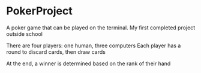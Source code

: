 # PokerProject
A poker game that can be played on the terminal. My first completed project outside school

There are four players: one human, three computers
Each player has a round to discard cards, then draw cards

At the end, a winner is determined based on the rank of their hand
